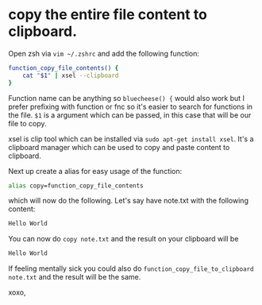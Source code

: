 # copy the entire file content to clipboard.

Open zsh via `vim ~/.zshrc` and add the following function:

```bash copy filename='~/.zshrc'
function_copy_file_contents() {
    cat "$1" | xsel --clipboard
}
```

Function name can be anything so `bluecheese() {` would also work but I prefer prefixing with function or fnc so it's easier to search for functions in the file. `$1` is a argument which can be passed, in this case that will be our file to copy.

xsel is clip tool which can be installed via `sudo apt-get install xsel`. It's a clipboard manager which can be used to copy and paste content to clipboard.

Next up create a alias for easy usage of the function:

```bash copy filename='~/.zshrc'
alias copy=function_copy_file_contents
```

which will now do the following. Let's say have note.txt with the following content:

```bash
Hello World
```

You can now do `copy note.txt` and the result on your clipboard will be

```bash
Hello World
```

If feeling mentally sick you could also do `function_copy_file_to_clipboard note.txt` and the result will be the same.

xoxo,
